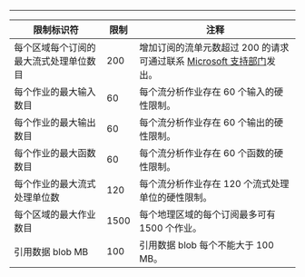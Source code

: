 ---
| 限制标识符 | 限制 | 注释 |
| --- | --- | --- |
| 每个区域每个订阅的最大流式处理单位数目 |200 |增加订阅的流单元数超过 200 的请求可通过联系 [Microsoft 支持部门](https://support.microsoft.com/en-us)发出。 |
| 每个作业的最大输入数目 |60 |每个流分析作业存在 60 个输入的硬性限制。 |
| 每个作业的最大输出数目 |60 |每个流分析作业存在 60 个输出的硬性限制。 |
| 每个作业的最大函数数目 |60 |每个流分析作业存在 60 个函数的硬性限制。 |
| 每个作业的最大流式处理单位数 |120 |每个流分析作业存在 120 个流式处理单位的硬性限制。 |
| 每个区域的最大作业数目 |1500 |每个地理区域的每个订阅最多可有 1500 个作业。 |
| 引用数据 blob MB | 100 | 引用数据 blob 每个不能大于 100 MB。 |

